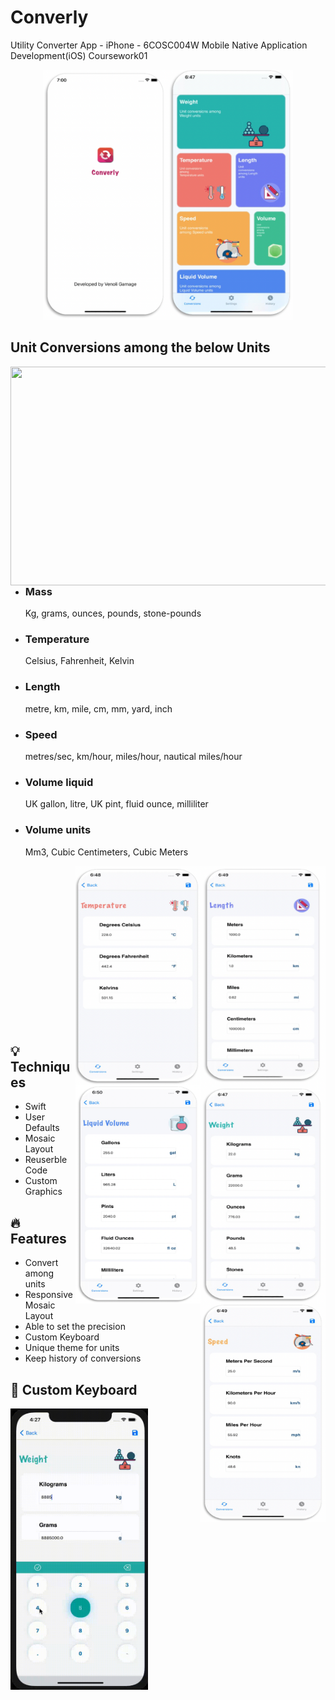 # Converly
Utility Converter App - iPhone - 6COSC004W Mobile Native Application Development(iOS) Coursework01

<p align="center"><img src="https://github.com/Venoli/Converly/blob/main/Screenshots/1.png" width="400" height="400" />
  </br>
  
## Unit Conversions among the below Units

<img src="https://github.com/Venoli/Converly/blob/main/Screenshots/2.png" width="600" height="350" align="right"/>


*   ### Mass 
    Kg, grams, ounces, pounds, stone-pounds 
*   ### Temperature
    Celsius, Fahrenheit, Kelvin
*   ### Length 
    metre, km, mile, cm, mm, yard, inch
*   ### Speed
    metres/sec, km/hour, miles/hour, nautical miles/hour
*   ### Volume liquid
    UK gallon, litre, UK pint, fluid ounce, milliliter
*   ### Volume units
    Mm3, Cubic Centimeters, Cubic Meters
    

<img src="https://github.com/Venoli/Converly/blob/main/Screenshots/5.png" width="200" height="350" align="right">
<img src="https://github.com/Venoli/Converly/blob/main/Screenshots/4.png" width="200" height="350" align="right">
<img src="https://github.com/Venoli/Converly/blob/main/Screenshots/3.png" width="200" height="350" align="right">

</br>
</br>
</br>
</br>
</br>
</br>
</br>
</br>
</br>
</br>
</br>
</br>
</br>
</br>


</br>
<img src="https://github.com/Venoli/Converly/blob/main/Screenshots/7.png" width="200" height="350" align="right">
<img src="https://github.com/Venoli/Converly/blob/main/Screenshots/6.png" width="200" height="350" align="right">

## :bulb: Techniques
  * Swift
  * User Defaults
  * Mosaic Layout
  * Reuserble Code
  * Custom Graphics
  


## :fire: Features
  * Convert among units
  * Responsive Mosaic Layout
  * Able to set the precision
  * Custom Keyboard
  * Unique theme for units
  * Keep history of conversions


## :musical_keyboard: Custom Keyboard
  
<img width="220" height="450" src="https://github.com/Venoli/Converly/blob/main/Screenshots/keyboard.gif">


